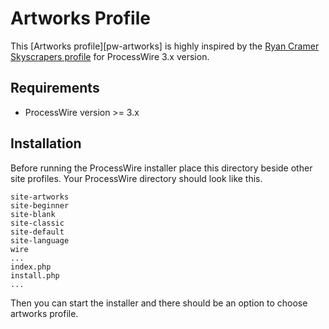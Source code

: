 Artworks Profile
===================
This [Artworks profile][pw-artworks] is highly inspired by the [Ryan Cramer][ryan-cramer] [Skyscrapers profile][pw-skyscrapers] for ProcessWire 3.x version.

## Requirements
- ProcessWire version >= 3.x

## Installation
Before running the ProcessWire installer place this directory beside other site profiles.
Your ProcessWire directory should look like this.
```
site-artworks
site-beginner
site-blank
site-classic
site-default
site-language
wire
...
index.php
install.php
...
```
Then you can start the installer and there should be an option to choose artworks profile.

[pw-skyscrapers]: http://demo.processwire.com/
[ryan-cramer]: https://github.com/ryancramerdesign
